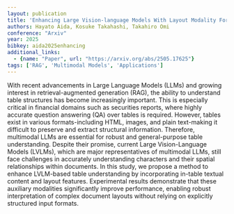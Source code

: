 ```yaml
---
layout: publication
title: 'Enhancing Large Vision-language Models With Layout Modality For Table Question Answering On Japanese Annual Securities Reports'
authors: Hayato Aida, Kosuke Takahashi, Takahiro Omi
conference: "Arxiv"
year: 2025
bibkey: aida2025enhancing
additional_links:
  - {name: "Paper", url: "https://arxiv.org/abs/2505.17625"}
tags: ['RAG', 'Multimodal Models', 'Applications']
---
```

With recent advancements in Large Language Models (LLMs) and growing interest in retrieval-augmented generation (RAG), the ability to understand table structures has become increasingly important. This is especially critical in financial domains such as securities reports, where highly accurate question answering (QA) over tables is required. However, tables exist in various formats-including HTML, images, and plain text-making it difficult to preserve and extract structural information. Therefore, multimodal LLMs are essential for robust and general-purpose table understanding. Despite their promise, current Large Vision-Language Models (LVLMs), which are major representatives of multimodal LLMs, still face challenges in accurately understanding characters and their spatial relationships within documents. In this study, we propose a method to enhance LVLM-based table understanding by incorporating in-table textual content and layout features. Experimental results demonstrate that these auxiliary modalities significantly improve performance, enabling robust interpretation of complex document layouts without relying on explicitly structured input formats.
